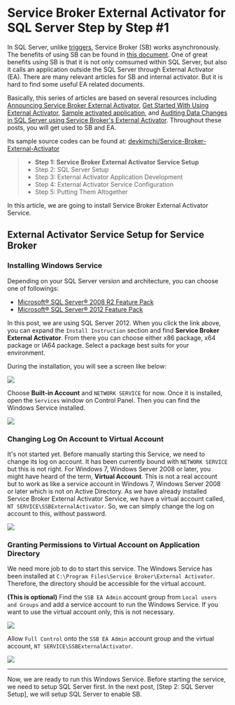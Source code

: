 # Service Broker External Activator for SQL Server Step by Step #1 #

In SQL Server, unlike [triggers](http://msdn.microsoft.com/en-us/library/ms178110(v=sql.110).aspx), Service Broker (SB) works asynchronously. The benefits of using SB can be found in [this document](http://msdn.microsoft.com/en-us/library/ms171578(v=sql.105).aspx). One of great benefits using SB is that it is not only comsumed within SQL Server, but also it calls an application outside the SQL Server through External Activator (EA). There are many relevant articles for SB and internal activator. But it is hard to find some useful EA related documents.

Basically, this series of articles are based on several resources including [Announcing Service Broker External Activator](http://blogs.msdn.com/b/sql_service_broker/archive/2008/11/21/announcing-service-broker-external-activator.aspx), [Get Started With Using External Activator](http://blogs.msdn.com/b/sql_service_broker/archive/2009/05/18/get-started-with-using-external-activator.aspx), [Sample activated application](http://blogs.msdn.com/b/sql_service_broker/archive/2010/03/10/sample-activated-application.aspx), and [Auditing Data Changes in SQL Server using Service Broker's External Activator](http://ajitananthram.wordpress.com/2012/05/26/auditing-external-activator). Throughout these posts, you will get used to SB and EA.

Its sample source codes can be found at: [devkimchi/Service-Broker-External-Activator](https://github.com/devkimchi/Service-Broker-External-Activator)

> * **Step 1: Service Broker External Activator Service Setup**
> * Step 2: SQL Server Setup
> * Step 3: External Activator Application Development
> * Step 4: External Activator Service Configuration
> * Step 5: Putting Them Altogether

In this article, we are going to install Service Broker External Activator Service.
 

## External Activator Service Setup for Service Broker ##


### Installing Windows Service ###

Depending on your SQL Server version and architecture, you can choose one of followings:

* [Microsoft® SQL Server® 2008 R2 Feature Pack](http://www.microsoft.com/en-us/download/details.aspx?id=16978)
* [Microsoft® SQL Server® 2012 Feature Pack](http://www.microsoft.com/en-us/download/details.aspx?id=29065)

In this post, we are using SQL Server 2012. When you click the link above, you can expand the `Install Instruction` section and find **Service Broker External Activator**. From there you can choose either x86 package, x64 package or IA64 package. Select a package best suits for your environment.

During the installation, you will see a screen like below:

![](http://blob.devkimchi.com/devkimchiwp/2014/11/SSBEAS.Install.01.png)

Choose **Built-in Account** and `NETWORK SERVICE` for now. Once it is installed, open the `Services` window on Control Panel. Then you can find the Windows Service installed.

![](http://blob.devkimchi.com/devkimchiwp/2014/11/SSBEAS.Install.02.png)


### Changing Log On Account to Virtual Account ###

It's not started yet. Before manually starting this Service, we need to change its log on account. It has been currently bound with `NETWORK SERVICE` but this is not right. For Windows 7, Windows Server 2008 or later, you might have heard of the term, **Virtual Account**. This is not a real account but to work as like a service account in Windows 7, Windows Server 2008 or later which is not on Active Directory. As we have already installed Service Broker External Activator Service, we have a virtual account called, `NT SERVICE\SSBExternalActivator`. So, we can simply change the log on account to this, without password.

![](http://blob.devkimchi.com/devkimchiwp/2014/11/SSBEAS.Install.03.png)


### Granting Permissions to Virtual Account on Application Directory ###

We need more job to do to start this service. The Windows Service has been installed at `C:\Program Files\Service Broker\External Activator`. Therefore, the directory should be accessible for the virtual account.

**(This is optional)** Find the `SSB EA Admin` account group from `Local users and Groups` and add a service account to run the Windows Service. If you want to use the virtual account only, this is not necessary.

![](http://blob.devkimchi.com/devkimchiwp/2014/11/SSBEAS.Install.04.png)

Allow `Full Control` onto the `SSB EA Admin` account group and the virtual account, `NT SERVICE\SSBExternalActivator`.

![](http://blob.devkimchi.com/devkimchiwp/2014/11/SSBEAS.Install.05.png)


---
Now, we are ready to run this Windows Service. Before starting the service, we need to setup SQL Server first. In the next post, [Step 2: SQL Server Setup], we will setup SQL Server to enable SB.

